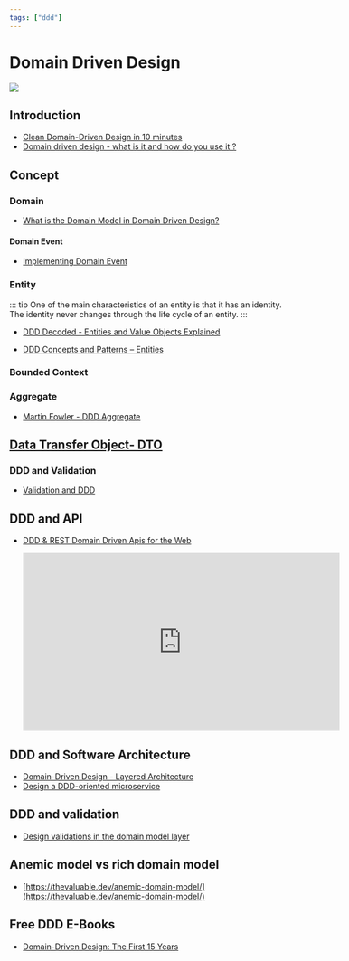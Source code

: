 ```yaml
---
tags: ["ddd"]
---
```


# Domain Driven Design

<TagLinks />

![](https://cdn-images-1.medium.com/max/1600/1*FqBEqmDNo4ikzFmzxTQpUA.png)

## Introduction

- [Clean Domain-Driven Design in 10 minutes](https://hackernoon.com/clean-domain-driven-design-in-10-minutes-6037a59c8b7b)
- [Domain driven design - what is it and how do you use it ?](https://airbrake.io/blog/software-design/domain-driven-design)

## Concept

### Domain

- [What is the Domain Model in Domain Driven Design?](https://culttt.com/2014/11/12/domain-model-domain-driven-design/)

#### Domain Event

- [Implementing Domain Event](https://culttt.com/2014/09/22/implementing-domain-events/)

### Entity

::: tip
One of the main characteristics of an entity is that it has an identity. The identity never changes through the life cycle of an entity.
:::

- [DDD Decoded - Entities and Value Objects Explained](https://blog.sapiensworks.com/post/2016/07/29/DDD-Entities-Value-Objects-Explained)

- [DDD Concepts and Patterns – Entities](http://blog.opus.ch/2018/12/ddd-concepts-and-patterns-entities/)

### Bounded Context

### Aggregate

- [Martin Fowler - DDD Aggregate](https://martinfowler.com/bliki/DDD_Aggregate.html)

## [Data Transfer Object- DTO](./ddd/dto.md)

### DDD and Validation

- [Validation and DDD](https://enterprisecraftsmanship.com/2016/09/13/validation-and-ddd/)

## DDD and API

- [DDD & REST Domain Driven Apis for the Web](https://www.slideshare.net/SpringCentral/ddd-rest-domain-driven-apis-for-the-web)

  <iframe width="560" height="315" src="https://www.youtube.com/embed/1RgXgZcj5nM" frameborder="0" allow="accelerometer; autoplay; encrypted-media; gyroscope; picture-in-picture" allowfullscreen></iframe>

## DDD and Software Architecture

- [Domain-Driven Design - Layered Architecture](https://archfirst.org/domain-driven-design-6-layered-architecture/)
- [Design a DDD-oriented microservice](https://docs.microsoft.com/en-us/dotnet/standard/microservices-architecture/microservice-ddd-cqrs-patterns/ddd-oriented-microservice)

## DDD and validation

- [Design validations in the domain model layer](https://docs.microsoft.com/en-us/dotnet/standard/microservices-architecture/microservice-ddd-cqrs-patterns/domain-model-layer-validations)

## Anemic model vs rich domain model

- [https://thevaluable.dev/anemic-domain-model/](https://thevaluable.dev/anemic-domain-model/)

## Free DDD E-Books

- [Domain-Driven Design: The First 15 Years](https://leanpub.com/ddd_first_15_years)
